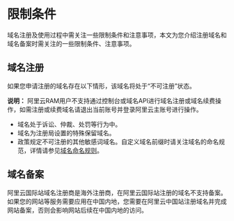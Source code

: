 # 限制条件

域名注册及使用过程中需关注一些限制条件和注意事项，本文为您介绍注册域名和域名备案时需关注的一些限制条件、注意事项。

## 域名注册

如果您申请注册的域名存在以下情形，该域名将处于“不可注册”状态。

**说明：** 阿里云RAM用户不支持通过控制台或域名API进行域名注册或域名续费操作，如需注册或续费域名请退出当前账号并登录阿里云主账号进行操作。

-   域名处于诉讼、仲裁、处罚等行为中。
-   域名为注册局设置的特殊保留域名。
-   政策规定不可注册的其他敏感词域名。自定义域名前缀时请关注域名的命名规范，详情请参见[域名命名规则](/intl.zh-CN/域名注册/域名命名及注册建议/域名命名规则.md)。

## 域名备案

阿里云国际站域名注册商是海外注册商，在阿里云国际站注册的域名不支持备案。如果您的网站等服务需要应用在中国内地，您需要在阿里云中国站注册域名并完成网站备案，否则会影响网站后续在中国内地的访问。

